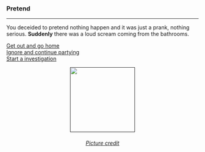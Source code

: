 ### Pretend
---
You deceided to pretend nothing happen and it was just a prank, nothing serious. **Suddenly** there was
a loud scream coming from the bathrooms.

[Get out and go home](../leave/leave.md)  
[Ignore and continue partying](ignore.md)  
[Start a investigation](../police/investigation.md)

<p align="center">
<a href=><img width='170' src='https://media.mnn.com/assets/images/2017/01/scream-cartoon.jpg.653x0_q80_crop-smart.jpg'/></a>
</p>
<h6 align='center'>
    <a href='https://media.mnn.com/assets/images/2017/01/scream-cartoon.jpg.653x0_q80_crop-smart.jpg'>Picture credit</a>
</h6>
